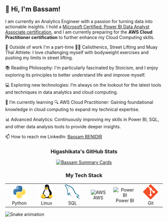 ## 👋 Hi, I'm Bassam!
I am currently an Analytics Engineer with a passion for turning data into actionable insights. I hold a [Microsoft Certified: Power BI Data Analyst Associate certification](https://learn.microsoft.com/api/credentials/share/fr-fr/BassamBenidir-2112/D4B4DAC6B147E977?sharingId), and I am currently preparing for the **AWS Cloud Practitioner certification** to further enhance my Cloud Computing skills.

👀 Outside of work I'm a part-time 🏋️‍♂️ Calisthenics, Street Lifting and Muay Thaï Athlete: I love challenging myself with bodyweight exercises and pushing my limits in street lifting.

📚 Reading Philosophy: I'm particularly fascinated by Stoicism, and I enjoy exploring its principles to better understand life and improve myself.

💻 Exploring new technologies: I’m always on the lookout for the latest tools and techniques in data analytics and cloud computing.

🌱 I’m currently learning
🔍 AWS Cloud Practitioner: Gaining foundational knowledge in cloud computing to expand my technical expertise.

📊 Advanced Analytics: Continuously improving my skills in Power BI, SQL, and other data analysis tools to provide deeper insights.

📫 How to reach me
LinkedIn: [Bassam BENIDIR](https://www.linkedin.com/in/bassam-benidir-587b52197/)


<div align="center">
  
### Higashikata's GitHub Stats

[![Bassam Summary Cards](https://github-profile-summary-cards.vercel.app/api/cards/stats?username=Highashikata&theme=radical)](https://github.com/vn7n24fzkq/github-profile-summary-cards)

</div>


<div align="center">
  <h3>My Tech Stack</h3>
  <table>
    <tr>
      <td align="center" width="100">
        <img src="https://raw.githubusercontent.com/devicons/devicon/master/icons/python/python-original.svg" width="48" height="48" alt="Python" />
        <br>Python
      </td>
      <td align="center" width="100">
        <img src="https://raw.githubusercontent.com/devicons/devicon/master/icons/linux/linux-original.svg" width="48" height="48" alt="Linux" />
        <br>Linux
      </td>
      <td align="center" width="100">
        <img src="https://raw.githubusercontent.com/devicons/devicon/master/icons/mysql/mysql-original.svg" width="48" height="48" alt="SQL" />
        <br>SQL
      </td>
      <td align="center" width="100">
        <img src="https://upload.wikimedia.org/wikipedia/commons/9/93/Amazon_Web_Services_Logo.svg" width="48" height="48" alt="AWS" />
        <br>AWS
      </td>
      <td align="center" width="100">
        <img src="https://upload.wikimedia.org/wikipedia/commons/c/cf/New_Power_BI_Logo.svg" width="48" height="48" alt="Power BI" />
        <br>Power BI
      </td>
      <td align="center" width="100">
        <img src="https://raw.githubusercontent.com/devicons/devicon/master/icons/git/git-original.svg" width="48" height="48" alt="Git" />
        <br>Git
      </td>
    </tr>
  </table>
</div>



![Snake animation](https://github.com/Highashikata/Highashikata/blob/output/github-contribution-grid-snake.svg)



